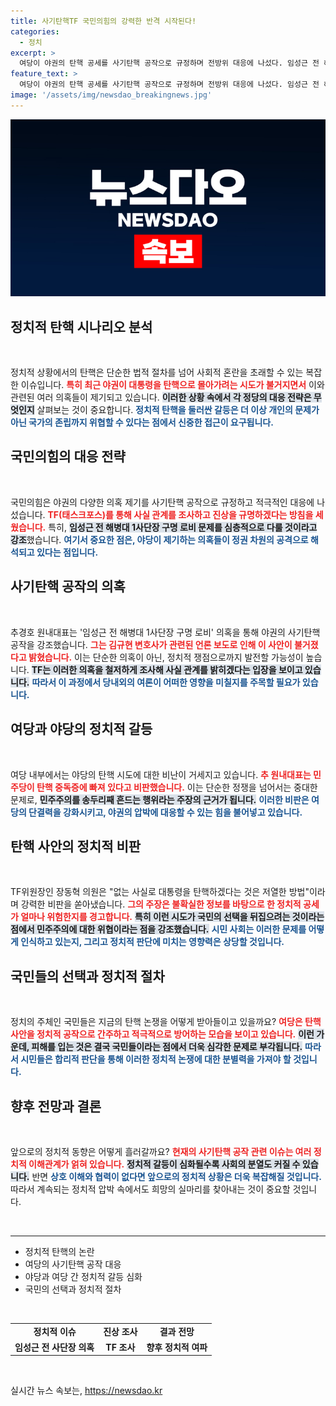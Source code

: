 ```yaml
---
title: 사기탄핵TF 국민의힘의 강력한 반격 시작된다!
categories:
  - 정치
excerpt: >
  여당이 야권의 탄핵 공세를 사기탄핵 공작으로 규정하며 전방위 대응에 나섰다. 임성근 전 해병대 1사단장 구명 로비 의혹 등 진상 규명을 위한 태스크포스(TF) 구성을 발표, 긴장감이 감돌고 있다.
feature_text: >
  여당이 야권의 탄핵 공세를 사기탄핵 공작으로 규정하며 전방위 대응에 나섰다. 임성근 전 해병대 1사단장 구명 로비 의혹 등 진상 규명을 위한 태스크포스(TF) 구성을 발표, 긴장감이 감돌고 있다.
image: '/assets/img/newsdao_breakingnews.jpg'
---
```


<p><img src="/assets/img/newsdao_breakingnews.jpg" alt="implanttips 속보" /></p>

<h2 data-ke-size="size26">정치적 탄핵 시나리오 분석</h2>

<p data-ke-size="size16">&nbsp;</p>

<p>정치적 상황에서의 탄핵은 단순한 법적 절차를 넘어 사회적 혼란을 초래할 수 있는 복잡한 이슈입니다. <b><span style="color: #ee2323;">특히 최근 야권이 대통령을 탄핵으로 몰아가려는 시도가 불거지면서</span></b> 이와 관련된 여러 의혹들이 제기되고 있습니다. <b><span style="background-color: #21538527;">이러한 상황 속에서 각 정당의 대응 전략은 무엇인지</span></b> 살펴보는 것이 중요합니다. <b><span style="color: #1a5490;">정치적 탄핵을 둘러싼 갈등은 더 이상 개인의 문제가 아닌 국가의 존립까지 위협할 수 있다는 점에서 신중한 접근이 요구됩니다.</span></b></p>

<h2 data-ke-size="size26">국민의힘의 대응 전략</h2>

<p data-ke-size="size16">&nbsp;</p>

<p>국민의힘은 야권의 다양한 의혹 제기를 사기탄핵 공작으로 규정하고 적극적인 대응에 나섰습니다. <b><span style="color: #ee2323;">TF(태스크포스)를 통해 사실 관계를 조사하고 진상을 규명하겠다는 방침을 세웠습니다.</span></b> 특히, <b><span style="background-color: #21538527;">임성근 전 해병대 1사단장 구명 로비 문제를 심층적으로 다룰 것이라고 강조</span></b>했습니다. <b><span style="color: #1a5490;">여기서 중요한 점은, 야당이 제기하는 의혹들이 정권 차원의 공격으로 해석되고 있다는 점입니다.</span></b></p>

<h2 data-ke-size="size26">사기탄핵 공작의 의혹</h2>

<p data-ke-size="size16">&nbsp;</p>

<p>추경호 원내대표는 '임성근 전 해병대 1사단장 구명 로비' 의혹을 통해 야권의 사기탄핵 공작을 강조했습니다. <b><span style="color: #ee2323;">그는 김규현 변호사가 관련된 언론 보도로 인해 이 사안이 불거졌다고 밝혔습니다.</span></b> 이는 단순한 의혹이 아닌, 정치적 쟁점으로까지 발전할 가능성이 높습니다. <b><span style="background-color: #21538527;">TF는 이러한 의혹을 철저하게 조사해 사실 관계를 밝히겠다는 입장을 보이고 있습니다.</span></b> <b><span style="color: #1a5490;">따라서 이 과정에서 당내외의 여론이 어떠한 영향을 미칠지를 주목할 필요가 있습니다.</span></b></p>

<h2 data-ke-size="size26">여당과 야당의 정치적 갈등</h2>

<p data-ke-size="size16">&nbsp;</p>

<p>여당 내부에서는 야당의 탄핵 시도에 대한 비난이 거세지고 있습니다. <b><span style="color: #ee2323;">추 원내대표는 민주당이 탄핵 중독증에 빠져 있다고 비판했습니다.</span></b> 이는 단순한 정쟁을 넘어서는 중대한 문제로, <b><span style="background-color: #21538527;">민주주의를 송두리째 흔드는 행위라는 주장의 근거가 됩니다.</span></b> <b><span style="color: #1a5490;">이러한 비판은 여당의 단결력을 강화시키고, 야권의 압박에 대응할 수 있는 힘을 불어넣고 있습니다.</span></b></p>

<h2 data-ke-size="size26">탄핵 사안의 정치적 비판</h2>

<p data-ke-size="size16">&nbsp;</p>

<p>TF위원장인 장동혁 의원은 "없는 사실로 대통령을 탄핵하겠다는 것은 저열한 방법"이라며 강력한 비판을 쏟아냈습니다. <b><span style="color: #ee2323;">그의 주장은 불확실한 정보를 바탕으로 한 정치적 공세가 얼마나 위험한지를 경고합니다.</span></b> <b><span style="background-color: #21538527;">특히 이런 시도가 국민의 선택을 뒤집으려는 것이라는 점에서 민주주의에 대한 위협이라는 점을 강조했습니다.</span></b> <b><span style="color: #1a5490;">시민 사회는 이러한 문제를 어떻게 인식하고 있는지, 그리고 정치적 판단에 미치는 영향력은 상당할 것입니다.</span></b></p>

<h2 data-ke-size="size26">국민들의 선택과 정치적 절차</h2>

<p data-ke-size="size16">&nbsp;</p>

<p>정치의 주체인 국민들은 지금의 탄핵 논쟁을 어떻게 받아들이고 있을까요? <b><span style="color: #ee2323;">여당은 탄핵 사안을 정치적 공작으로 간주하고 적극적으로 방어하는 모습을 보이고 있습니다.</span></b> <b><span style="background-color: #21538527;">이런 가운데, 피해를 입는 것은 결국 국민들이라는 점에서 더욱 심각한 문제로 부각됩니다.</span></b> <b><span style="color: #1a5490;">따라서 시민들은 합리적 판단을 통해 이러한 정치적 논쟁에 대한 분별력을 가져야 할 것입니다.</span></b></p>

<h2 data-ke-size="size26">향후 전망과 결론</h2>

<p data-ke-size="size16">&nbsp;</p>

<p>앞으로의 정치적 동향은 어떻게 흘러갈까요? <b><span style="color: #ee2323;">현재의 사기탄핵 공작 관련 이슈는 여러 정치적 이해관계가 얽혀 있습니다.</span></b> <b><span style="background-color: #21538527;">정치적 갈등이 심화될수록 사회의 분열도 커질 수 있습니다.</span></b> 반면 <b><span style="color: #1a5490;">상호 이해와 협력이 없다면 앞으로의 정치적 상황은 더욱 복잡해질 것입니다.</span></b> 따라서 계속되는 정치적 압박 속에서도 희망의 실마리를 찾아내는 것이 중요할 것입니다. </p>

<p data-ke-size="size16">&nbsp;</p>

<hr>

<ul>
    <li>정치적 탄핵의 논란</li>
    <li>여당의 사기탄핵 공작 대응</li>
    <li>야당과 여당 간 정치적 갈등 심화</li>
    <li>국민의 선택과 정치적 절차</li>
</ul>

<p data-ke-size="size16">&nbsp;</p>

<table>
    <tr>
        <td style="text-align: center; height: 17px;"><b>정치적 이슈</b></td>
        <td style="text-align: center; height: 17px;"><b>진상 조사</b></td>
        <td style="text-align: center; height: 17px;"><b> 결과 전망</b></td>
    </tr>
    <tr>
        <td style="text-align: center; height: 17px;"><b>임성근 전 사단장 의혹</b></td>
        <td style="text-align: center; height: 17px;"><b>TF 조사</b></td>
        <td style="text-align: center; height: 17px;"><b>향후 정치적 여파</b></td>
    </tr>
</table>

<p data-ke-size="size16">&nbsp;</p>
실시간 뉴스 속보는, <a href="https://newsdao.kr" rel="dofollow">https://newsdao.kr</a>


